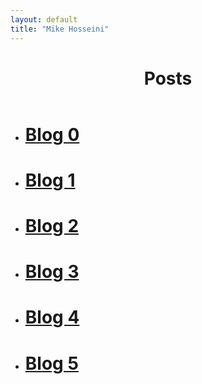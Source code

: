 ```yaml
---
layout: default
title: "Mike Hosseini"
---
```

<header role="banner">
  <h1>Posts</h1>
</header>


* #  [Blog 0](https://mikehosseini.github.io/mikehosseini.github.io/posts/2020/08/31/Blog-0.html) 

* #  [Blog 1](https://mikehosseini.github.io/mikehosseini.github.io/posts/2020/09/06/Blog-1.html)

* #  [Blog 2](https://mikehosseini.github.io/mikehosseini.github.io/posts/2020/09/15/Blog-2.html)

* #  [Blog 3](https://mikehosseini.github.io/mikehosseini.github.io/posts/2020/09/21/Blog-3.html)

* #  [Blog 4](https://mikehosseini.github.io/mikehosseini.github.io/posts/2020/10/01/Blog-4.html)

* #  [Blog 5](https://mikehosseini.github.io/mikehosseini.github.io/posts/2020/10/07/Blog-5.html)


<!-- 
<footer role="contentinfo">
  <p><a href="http://www.twitter.com/mikehosseini92" title="Follow Me On Twitter" target="_blank">Twitter</a> Mike Hosseini</p>
</footer>

  [![alt text][1.1]][1]

  [1.1]: http://i.imgur.com/tXSoThF.png (twitter icon with padding)

[1]: http://www.twitter.com/mikehosseini92 -->
